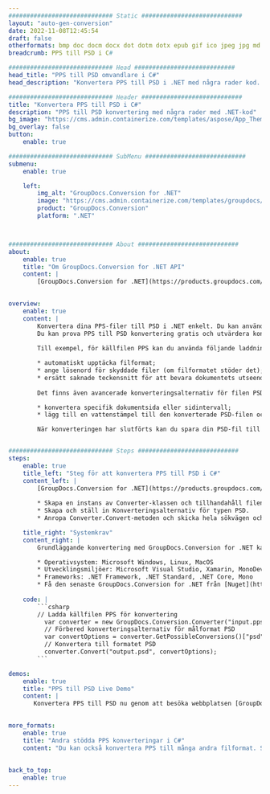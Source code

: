 ```yaml
---
############################# Static ############################
layout: "auto-gen-conversion"
date: 2022-11-08T12:45:54
draft: false
otherformats: bmp doc docm docx dot dotm dotx epub gif ico jpeg jpg md odt ott pdf png psd rtf tex tif tiff txt xps
breadcrumb: PPS till PSD i C#

############################# Head ############################
head_title: "PPS till PSD omvandlare i C#"
head_description: "Konvertera PPS till PSD i .NET med några rader kod. Använd GroupDocs Document Conversion API för att konvertera över 160 filformat."

############################# Header ############################
title: "Konvertera PPS till PSD i C#"
description: "PPS till PSD konvertering med några rader med .NET-kod"
bg_image: "https://cms.admin.containerize.com/templates/aspose/App_Themes/V3/images/bg/header1.png"
bg_overlay: false
button:
    enable: true

############################# SubMenu ############################
submenu:
    enable: true

    left:
        img_alt: "GroupDocs.Conversion for .NET"
        image: "https://cms.admin.containerize.com/templates/groupdocs/images/product-logos/90x90-noborder/groupdocs-conversion-net.png"
        product: "GroupDocs.Conversion"
        platform: ".NET"



############################# About ############################
about:
    enable: true
    title: "Om GroupDocs.Conversion for .NET API"
    content: |
        [GroupDocs.Conversion for .NET](https://products.groupdocs.com/conversion/net/) kan användas för att konvertera Microsoft Word, Excel, PowerPoint, PDF, Visio och andra format. GroupDocs.Conversion är ett fristående API som är lämpligt för back-end och interna system där hög prestanda krävs. Det beror inte på någon programvara som Microsoft eller Open Office.
    

overview:
    enable: true
    content: |
        Konvertera dina PPS-filer till PSD i .NET enkelt. Du kan använda bara ett par C# kodrader i valfri plattform som du vill, som - Windows, Linux, macOS.
        Du kan prova PPS till PSD konvertering gratis och utvärdera konverteringsresultatens kvalitet. Tillsammans med enkla filkonverteringsscenarier kan du prova mer avancerade alternativ för att ladda källfilen PPS och för att spara resultatet PSD. 
        
        Till exempel, för källfilen PPS kan du använda följande laddningsalternativ:

        * automatiskt upptäcka filformat;
        * ange lösenord för skyddade filer (om filformatet stöder det);
        * ersätt saknade teckensnitt för att bevara dokumentets utseende.
        
        Det finns även avancerade konverteringsalternativ för filen PSD:

        * konvertera specifik dokumentsida eller sidintervall;
        * lägg till en vattenstämpel till den konverterade PSD-filen och många fler.

        När konverteringen har slutförts kan du spara din PSD-fil till den lokala filsökvägen eller någon tredje parts lagring som FTP, Amazon S3, Google Drive, Dropbox etc. Observera - för att konvertera PPS till {{ TO}} det finns inget behov av någon ytterligare programvara installerad - som MS Office, Open Office, Adobe Acrobat Reader etc.


############################# Steps ############################
steps:
    enable: true
    title_left: "Steg för att konvertera PPS till PSD i C#"
    content_left: |
        [GroupDocs.Conversion for .NET](https://products.groupdocs.com/conversion/net/) gör det enkelt för utvecklare att konvertera en PPS-fil till PSD med några rader kod.
        
        * Skapa en instans av Converter-klassen och tillhandahåll filen PPS med den fullständiga sökvägen
        * Skapa och ställ in Konverteringsalternativ för typen PSD.
        * Anropa Converter.Convert-metoden och skicka hela sökvägen och formatet (PSD) som en parameter

    title_right: "Systemkrav"
    content_right: |
        Grundläggande konvertering med GroupDocs.Conversion for .NET kan göras med bara några enkla steg. Våra API:er stöds på alla större plattformar och operativsystem. Innan du kör koden nedan, se till att du har följande förutsättningar installerade på ditt system.

        * Operativsystem: Microsoft Windows, Linux, MacOS
        * Utvecklingsmiljöer: Microsoft Visual Studio, Xamarin, MonoDevelop
        * Frameworks: .NET Framework, .NET Standard, .NET Core, Mono
        * Få den senaste GroupDocs.Conversion for .NET från [Nuget](https://www.nuget.org/packages/groupdocs.conversion)
         
    code: |
        ```csharp    
        // Ladda källfilen PPS för konvertering
          var converter = new GroupDocs.Conversion.Converter("input.pps");
          // Förbered konverteringsalternativ för målformat PSD
          var convertOptions = converter.GetPossibleConversions()["psd"].ConvertOptions;
          // Konvertera till formatet PSD
          converter.Convert("output.psd", convertOptions);
        ```

demos:
    enable: true
    title: "PPS till PSD Live Demo"
    content: |
       Konvertera PPS till PSD nu genom att besöka webbplatsen [GroupDocs.Conversion App](https://products.groupdocs.app/conversion/family). Onlinedemo har följande fördelar
          

more_formats:
    enable: true
    title: "Andra stödda PPS konverteringar i C#"
    content: "Du kan också konvertera PPS till många andra filformat. Se listan nedan."
       
       
back_to_top:
    enable: true
---
```

